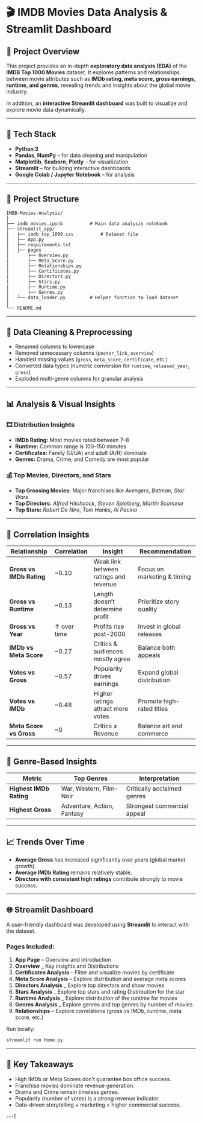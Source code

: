 # 🎬 IMDB Movies Data Analysis & Streamlit Dashboard

## 📖 Project Overview

This project provides an in-depth **exploratory data analysis (EDA)** of the **IMDB Top 1000 Movies** dataset.
It explores patterns and relationships between movie attributes such as **IMDb rating, meta score, gross earnings, runtime, and genres**, revealing trends and insights about the global movie industry.

In addition, an **interactive Streamlit dashboard** was built to visualize and explore movie data dynamically.

---

## 🧰 Tech Stack

* **Python 3**
* **Pandas**, **NumPy** – for data cleaning and manipulation
* **Matplotlib**, **Seaborn**, **Plotly** – for visualization
* **Streamlit** – for building interactive dashboards
* **Google Colab / Jupyter Notebook** – for analysis

---

## 📂 Project Structure

```
IMDB-Movies-Analysis/
│
├── imdb_movies.ipynb          # Main data analysis notebook
├── streamlit_app/
|   ├── imdb_top_1000.csv          # Dataset file
│   ├── App.py
│   ├── requirements.txt
│   ├── pages
|       ├── Overview.py
|       ├── Meta_Score.py
│       ├── Relationships.py
|       ├── Certificates.py
|       ├── Directors.py
|       ├── Stars.py
|       ├── Runtime.py
|       ├── Genres.py    
│   └── data_loader.py         # Helper function to load dataset
│
└── README.md
```

---

## 🧹 Data Cleaning & Preprocessing

* Renamed columns to lowercase
* Removed unnecessary columns (`poster_link`, `overview`)
* Handled missing values (`gross`, `meta_score`, `certificate`, etc.)
* Converted data types (numeric conversion for `runtime`, `released_year`, `gross`)
* Exploded multi-genre columns for granular analysis

---

## 📊 Analysis & Visual Insights

### 🎞️ Distribution Insights

* **IMDb Rating:** Most movies rated between 7–8
* **Runtime:** Common range is 100–150 minutes
* **Certificates:** Family (U/UA) and adult (A/R) dominate
* **Genres:** Drama, Crime, and Comedy are most popular

### 💰 Top Movies, Directors, and Stars

* **Top Grossing Movies:** Major franchises like *Avengers*, *Batman*, *Star Wars*
* **Top Directors:** *Alfred Hitchcock*, *Steven Spielberg*, *Martin Scorsese*
* **Top Stars:** *Robert De Niro*, *Tom Hanks*, *Al Pacino*

---

## 🔗 Correlation Insights

| Relationship             | Correlation | Insight                               | Recommendation              |
| ------------------------ | ----------- | ------------------------------------- | --------------------------- |
| **Gross vs IMDb Rating** | ~0.10       | Weak link between ratings and revenue | Focus on marketing & timing |
| **Gross vs Runtime**     | ~0.13       | Length doesn’t determine profit       | Prioritize story quality    |
| **Gross vs Year**        | ↑ over time | Profits rise post-2000                | Invest in global releases   |
| **IMDb vs Meta Score**   | ~0.27       | Critics & audiences mostly agree      | Balance both appeals        |
| **Votes vs Gross**       | ~0.57       | Popularity drives earnings            | Expand global distribution  |
| **Votes vs IMDb**        | ~0.48       | Higher ratings attract more votes     | Promote high-rated titles   |
| **Meta Score vs Gross**  | ~0          | Critics ≠ Revenue                     | Balance art and commerce    |

---

## 🧠 Genre-Based Insights

| Metric                  | Top Genres                 | Interpretation              |
| ----------------------- | -------------------------- | --------------------------- |
| **Highest IMDb Rating** | War, Western, Film-Noir    | Critically acclaimed genres |
| **Highest Gross**       | Adventure, Action, Fantasy | Strongest commercial appeal |

---

## 📈 Trends Over Time

* **Average Gross** has increased significantly over years (global market growth).
* **Average IMDb Rating** remains relatively stable.
* **Directors with consistent high ratings** contribute strongly to movie success.

---

## 🌐 Streamlit Dashboard

A user-friendly dashboard was developed using **Streamlit** to interact with the dataset.

### Pages Included:

1. **App Page** – Overview and introduction
2. **Overview** _ Key insights and Distributions
3. **Certificates Analysis** – Filter and visualize movies by certificate
4. **Meta Score Analysis** – Explore distribution and average meta scores
5. **Directors Analysis** _ Explore top directors and show movies
6. **Stars Analysis** _ Explore top stars and rating Distribution for the star
7. **Runtime Analysis** _ Explore distribution of the runtime for movies
8. **Genres Analysis** _ Explore genres and top genres by number of movies
9. **Relationships** – Explore correlations (gross vs IMDb, runtime, meta score, etc.)

Run locally:

```bash
streamlit run Home.py
```

---

## 🎯 Key Takeaways

* High IMDb or Meta Scores don’t guarantee box office success.
* Franchise movies dominate revenue generation.
* Drama and Crime remain timeless genres.
* Popularity (number of votes) is a strong revenue indicator.
* Data-driven storytelling + marketing = higher commercial success.

---؟
